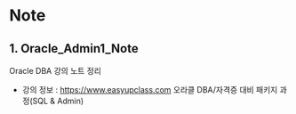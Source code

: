 # **Note**

## 1. Oracle_Admin1_Note
Oracle DBA 강의 노트 정리
- 강의 정보 : https://www.easyupclass.com
오라클 DBA/자격증 대비 패키지 과정(SQL & Admin)

